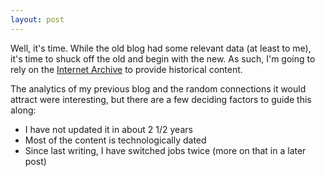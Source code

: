 ```yaml
---
layout: post
---
```


Well, it's time. While the old blog had some relevant data (at least to me),
it's time to shuck off the old and begin with the new. As such, I'm
going to rely on the [Internet Archive](http://web.archive.org/web/20110201094856/http://ericsaxby.com/blog/) 
to provide historical content.

The analytics of my previous blog and the random connections it would attract
were interesting, but there are a few deciding factors to guide this
along:

* I have not updated it in about 2 1/2 years
* Most of the content is technologically dated
* Since last writing, I have switched jobs twice (more on that in a
  later post)

